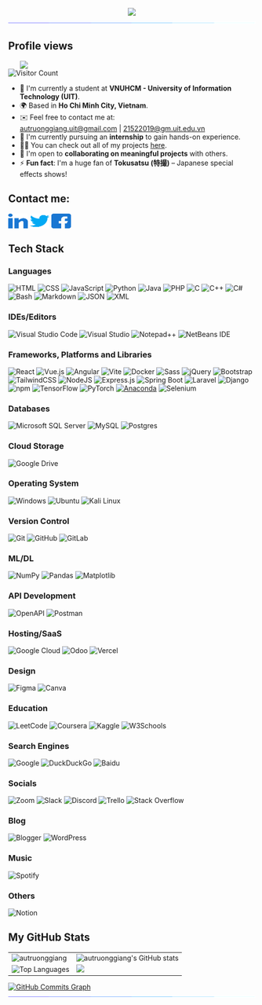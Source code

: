 <p align="center">
<img src="https://readme-typing-svg.herokuapp.com/?font=Roboto&color=00ffff&size=60&center=true&vCenter=true&width=1200&height=100&lines=Yo+%F0%9F%98%84;%F0%9F%91%8B+My+name+is+Âu+Trường+Giang.;You+can+call+me+James+Au.+%F0%9F%98%8E;">

<img src="/assets/images/horizontal-divider-gradient.gif">

<!--
```
              _                                      _                   
   __ _ _   _| |_ _ __ _   _  ___  _ __   __ _  __ _(_) __ _ _ __   __ _ 
  / _` | | | | __| '__| | | |/ _ \| '_ \ / _` |/ _` | |/ _` | '_ \ / _` |
 | (_| | |_| | |_| |  | |_| | (_) | | | | (_| | (_| | | (_| | | | | (_| |
  \__,_|\__,_|\__|_|   \__,_|\___/|_| |_|\__, |\__, |_|\__,_|_| |_|\__, |
                                         |___/ |___/               |___/ 
```
-->

## Profile views
<picture>
<a href="https://www.toei.co.jp/tv/king-ohger/story/__icsFiles/afieldfile/2023/06/22/4.jpg" alt="Developer">
<img src="https://www.toei.co.jp/tv/king-ohger/story/__icsFiles/afieldfile/2023/06/22/4.jpg" align="right" width=480">
</a>
</picture>

<!--
<picture> 
<a href="https://media.giphy.com/media/dWesBcTLavkZuG35MI/giphy.gif" alt="Developer">
<img src="https://media.giphy.com/media/dWesBcTLavkZuG35MI/giphy.gif" align="right" width=420">
</a>
</picture>
-->

![Visitor Count](https://profile-counter.glitch.me/autruonggiangbrunnerlivio/count.svg)
- 🔭 I'm currently a student at **VNUHCM - University of Information Technology (UIT)**.  
- 🌍 Based in **Ho Chi Minh City, Vietnam**.  
- ✉️ Feel free to contact me at:  
  [autruonggiang.uit@gmail.com](mailto:autruonggiang.uit@gmail.com) | [21522019@gm.uit.edu.vn](mailto:21522019@gm.uit.edu.vn)  
- 🌱 I'm currently pursuing an **internship** to gain hands-on experience.  
- 👨‍💻 You can check out all of my projects [here](https://github.com/autruonggiang?tab=repositories).  
- 👯 I'm open to **collaborating on meaningful projects** with others.  
- ⚡ **Fun fact**: I'm a huge fan of **Tokusatsu (特撮)** – Japanese special effects shows!

## Contact me:
<p align="left">
<a href="https://www.linkedin.com/in/autruonggiang" target="blank"><img align="center" src="https://raw.githubusercontent.com/teamedwardforever/Readme-Generator/71f25dd8b98329b168142a6b782a107b75eab178/svg/Social/linked-in-alt.svg" alt="" height="30" width="40" /></a>
<a href="https://twitter.com/autruonggiang" target="blank"><img align="center" src="https://raw.githubusercontent.com/teamedwardforever/Readme-Generator/71f25dd8b98329b168142a6b782a107b75eab178/svg/Social/twitter.svg" alt="" height="30" width="40" /></a>
<a href="https://www.facebook.com/autruonggiang.official" target="blank"><img align="center" src="https://raw.githubusercontent.com/teamedwardforever/Readme-Generator/71f25dd8b98329b168142a6b782a107b75eab178/svg/Social/facebook.svg" alt="" height="30" width="40" /></a></p>

## Tech Stack
### Languages
![HTML](https://img.shields.io/badge/HTML-%23E34F26.svg?logo=html5&logoColor=white)
![CSS](https://img.shields.io/badge/CSS-1572B6?logo=css3&logoColor=fff)
![JavaScript](https://img.shields.io/badge/JavaScript-F7DF1E?logo=javascript&logoColor=000)
![Python](https://img.shields.io/badge/Python-3776AB?logo=python&logoColor=fff)
![Java](https://img.shields.io/badge/Java-%23ED8B00.svg?logo=openjdk&logoColor=white)
![PHP](https://img.shields.io/badge/php-%23777BB4.svg?&logo=php&logoColor=white)
![C](https://img.shields.io/badge/C-00599C?logo=c&logoColor=white)
![C++](https://img.shields.io/badge/C++-%2300599C.svg?logo=c%2B%2B&logoColor=white)
![C#](https://custom-icon-badges.demolab.com/badge/C%23-%23239120.svg?logo=cshrp&logoColor=white)
![Bash](https://img.shields.io/badge/Bash-4EAA25?logo=gnubash&logoColor=fff)
![Markdown](https://img.shields.io/badge/Markdown-%23000000.svg?logo=markdown&logoColor=white)
![JSON](https://img.shields.io/badge/JSON-000?logo=json&logoColor=fff)
![XML](https://img.shields.io/badge/XML-767C52?logo=xml&logoColor=fff)

### IDEs/Editors
![Visual Studio Code](https://custom-icon-badges.demolab.com/badge/Visual%20Studio%20Code-0078d7.svg?logo=vsc&logoColor=white)
![Visual Studio](https://custom-icon-badges.demolab.com/badge/Visual%20Studio-5C2D91.svg?&logo=visual-studio&logoColor=white)
![Notepad++](https://img.shields.io/badge/Notepad++-90E59A.svg?&logo=notepad%2b%2b&logoColor=black)
![NetBeans IDE](https://img.shields.io/badge/NetBeans%20IDE-1B6AC6.svg?logo=apache-netbeans-ide&logoColor=white)

### Frameworks, Platforms and Libraries
![React](https://img.shields.io/badge/React-%2320232a.svg?logo=react&logoColor=%2361DAFB)
![Vue.js](https://img.shields.io/badge/Vue.js-4FC08D?logo=vuedotjs&logoColor=fff)
![Angular](https://img.shields.io/badge/Angular-%23DD0031.svg?logo=angular&logoColor=white)
![Vite](https://img.shields.io/badge/Vite-646CFF?logo=vite&logoColor=fff)
![Docker](https://img.shields.io/badge/Docker-2496ED?logo=docker&logoColor=fff)
![Sass](https://img.shields.io/badge/Sass-C69?logo=sass&logoColor=fff)
![jQuery](https://img.shields.io/badge/jQuery-0769AD?logo=jquery&logoColor=fff)
![Bootstrap](https://img.shields.io/badge/Bootstrap-7952B3?logo=bootstrap&logoColor=fff)
![TailwindCSS](https://img.shields.io/badge/Tailwind%20CSS-%2338B2AC.svg?logo=tailwind-css&logoColor=white)
![NodeJS](https://img.shields.io/badge/Node.js-6DA55F?logo=node.js&logoColor=white)
![Express.js](https://img.shields.io/badge/Express.js-%23404d59.svg?logo=express&logoColor=%2361DAFB)
![Spring Boot](https://img.shields.io/badge/Spring%20Boot-6DB33F?logo=springboot&logoColor=fff)
![Laravel](https://img.shields.io/badge/Laravel-%23FF2D20.svg?logo=laravel&logoColor=white)
![Django](https://img.shields.io/badge/Django-%23092E20.svg?logo=django&logoColor=white)
![npm](https://img.shields.io/badge/npm-CB3837?logo=npm&logoColor=fff)
![TensorFlow](https://img.shields.io/badge/TensorFlow-ff8f00?logo=tensorflow&logoColor=white)
![PyTorch](https://img.shields.io/badge/PyTorch-ee4c2c?logo=pytorch&logoColor=white)
[![Anaconda](https://img.shields.io/badge/Anaconda-44A833?logo=anaconda&logoColor=fff)](#)
![Selenium](https://img.shields.io/badge/Selenium-43B02A?logo=selenium&logoColor=fff)

### Databases
![Microsoft SQL Server](https://custom-icon-badges.demolab.com/badge/Microsoft%20SQL%20Server-CC2927?logo=mssqlserver-white&logoColor=white)
![MySQL](https://img.shields.io/badge/MySQL-4479A1?logo=mysql&logoColor=fff)
![Postgres](https://img.shields.io/badge/Postgres-%23316192.svg?logo=postgresql&logoColor=white)

### Cloud Storage
![Google Drive](https://img.shields.io/badge/Google%20Drive-4285F4?logo=googledrive&logoColor=fff)

### Operating System
![Windows](https://custom-icon-badges.demolab.com/badge/Windows-0078D6?logo=windows11&logoColor=white)
![Ubuntu](https://img.shields.io/badge/Ubuntu-E95420?logo=ubuntu&logoColor=white)
![Kali Linux](https://img.shields.io/badge/Kali%20Linux-557C94?logo=kalilinux&logoColor=fff)

### Version Control
![Git](https://img.shields.io/badge/Git-F05032?logo=git&logoColor=fff)
![GitHub](https://img.shields.io/badge/GitHub-%23121011.svg?logo=github&logoColor=white)
![GitLab](https://img.shields.io/badge/GitLab-FC6D26?logo=gitlab&logoColor=fff)

### ML/DL
![NumPy](https://img.shields.io/badge/NumPy-4DABCF?logo=numpy&logoColor=fff)
![Pandas](https://img.shields.io/badge/Pandas-150458?logo=pandas&logoColor=fff)
![Matplotlib](https://custom-icon-badges.demolab.com/badge/Matplotlib-71D291?logo=matplotlib&logoColor=fff)

### API Development
![OpenAPI](https://img.shields.io/badge/OpenAPI-6BA539?logo=openapiinitiative&logoColor=white)
![Postman](https://img.shields.io/badge/Postman-FF6C37?logo=postman&logoColor=white)

### Hosting/SaaS
![Google Cloud](https://img.shields.io/badge/Google%20Cloud-%234285F4.svg?logo=google-cloud&logoColor=white)
![Odoo](https://img.shields.io/badge/Odoo-714B67?logo=Odoo&logoColor=fff)
![Vercel](https://img.shields.io/badge/Vercel-%23000000.svg?logo=vercel&logoColor=white)

### Design
![Figma](https://img.shields.io/badge/Figma-F24E1E?logo=figma&logoColor=white)
![Canva](https://img.shields.io/badge/Canva-%2300C4CC.svg?&logo=Canva&logoColor=white)

<!--
### Offices
![Microsoft Office](https://img.shields.io/badge/Microsoft_Office-D83B01?style=for-the-badge&logo=microsoft-office&logoColor=white)
![Microsoft Word](https://img.shields.io/badge/Microsoft_Word-2B579A?style=for-the-badge&logo=microsoft-word&logoColor=white)
![Microsoft Excel](https://img.shields.io/badge/Microsoft_Excel-217346?style=for-the-badge&logo=microsoft-excel&logoColor=white)
![Microsoft PowerPoint](https://img.shields.io/badge/Microsoft_PowerPoint-B7472A?style=for-the-badge&logo=microsoft-powerpoint&logoColor=white)
![Microsoft Access](https://img.shields.io/badge/Microsoft_Access-A4373A?style=for-the-badge&logo=microsoft-access&logoColor=white)
-->

### Education
![LeetCode](https://img.shields.io/badge/LeetCode-000000?logo=LeetCode&logoColor=#d16c06)
![Coursera](https://img.shields.io/badge/Coursera-0056D2?logo=coursera&logoColor=fff)
![Kaggle](https://img.shields.io/badge/Kaggle-20BEFF?logo=kaggle&logoColor=fff)
![W3Schools](https://img.shields.io/badge/W3Schools-04AA6D?logo=w3schools&logoColor=fff)

### Search Engines
![Google](https://img.shields.io/badge/Google-4285F4?logo=google&logoColor=white)
![DuckDuckGo](https://img.shields.io/badge/DuckDuckGo-FF5722?logo=duckduckgo&logoColor=white)
![Baidu](https://img.shields.io/badge/Baidu-2319DC?logo=baidu&logoColor=white)

### Socials
![Zoom](https://img.shields.io/badge/Zoom-2D8CFF?logo=zoom&logoColor=white)
![Slack](https://img.shields.io/badge/Slack-4A154B?logo=slack&logoColor=fff)
![Discord](https://img.shields.io/badge/Discord-%235865F2.svg?&logo=discord&logoColor=white)
![Trello](https://img.shields.io/badge/Trello-0052CC?logo=trello&logoColor=fff)
![Stack Overflow](https://img.shields.io/badge/-Stack%20Overflow-FE7A16?logo=stack-overflow&logoColor=white)

### Blog
![Blogger](https://img.shields.io/badge/Blogger-%23FF5722.svg?logo=blogger&logoColor=white)
![WordPress](https://img.shields.io/badge/WordPress-%2321759B.svg?logo=wordpress&logoColor=white)

### Music
![Spotify](https://img.shields.io/badge/Spotify-1ED760?logo=spotify&logoColor=white)

### Others
![Notion](https://img.shields.io/badge/Notion-000?logo=notion&logoColor=fff)

## My GitHub Stats
<table>
    <tr>
        <td>
          <img src="https://github-trophies.vercel.app/?username=autruonggiang&theme=onestar&row=3&column=4" alt="autruonggiang" />
        </td>
        </td>
        <td>
            <img src="https://github-readme-stats.vercel.app/api?username=autruonggiang&show_icons=true&hide=&count_private=true&title_color=0891b2&text_color=ffffff&icon_color=0891b2&bg_color=1c1917&hide_border=true&show_icons=true" alt="autruonggiang's GitHub stats" />
        </td> 
    </tr>
    <tr>
        <td>            
            <img src="https://github-readme-stats.vercel.app/api/top-langs/?username=autruonggiang&layout=compact&langs_count=10&title_color=0891b2&text_color=ffffff&icon_color=0891b2&bg_color=1c1917&hide_border=false=Top%20%Languages" alt="Top Languages" />
        </td>
        <td>
            <img src="https://github-readme-streak-stats.herokuapp.com/?user=autruonggiang&stroke=ffffff&background=1c1917&ring=0891b2&fire=0891b2&currStreakNum=ffffff&currStreakLabel=0891b2&sideNums=ffffff&sideLabels=ffffff&dates=ffffff&hide_border=true" />
        </td>
    </tr>
</table>

<a href="http://www.github.com/autruonggiang">
  <img src="https://github-readme-activity-graph.vercel.app/graph?username=autruonggiang&bg_color=1c1917&color=ffffff&line=0891b2&point=ffffff&area_color=1c1917&area=true&hide_border=true&custom_title=GitHub%20Commits%20Graph" alt="GitHub Commits Graph" />
</a>

<img src="/assets/images/horizontal-divider-gradient.gif">
